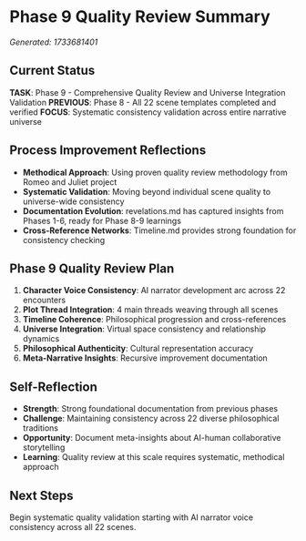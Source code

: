 # Phase 9 Quality Review Summary
*Generated: 1733681401*

## Current Status
**TASK**: Phase 9 - Comprehensive Quality Review and Universe Integration Validation
**PREVIOUS**: Phase 8 - All 22 scene templates completed and verified
**FOCUS**: Systematic consistency validation across entire narrative universe

## Process Improvement Reflections
- **Methodical Approach**: Using proven quality review methodology from Romeo and Juliet project
- **Systematic Validation**: Moving beyond individual scene quality to universe-wide consistency
- **Documentation Evolution**: revelations.md has captured insights from Phases 1-6, ready for Phase 8-9 learnings
- **Cross-Reference Networks**: Timeline.md provides strong foundation for consistency checking

## Phase 9 Quality Review Plan
1. **Character Voice Consistency**: AI narrator development arc across 22 encounters
2. **Plot Thread Integration**: 4 main threads weaving through all scenes
3. **Timeline Coherence**: Philosophical progression and cross-references
4. **Universe Integration**: Virtual space consistency and relationship dynamics
5. **Philosophical Authenticity**: Cultural representation accuracy
6. **Meta-Narrative Insights**: Recursive improvement documentation

## Self-Reflection
- **Strength**: Strong foundational documentation from previous phases
- **Challenge**: Maintaining consistency across 22 diverse philosophical traditions
- **Opportunity**: Document meta-insights about AI-human collaborative storytelling
- **Learning**: Quality review at this scale requires systematic, methodical approach

## Next Steps
Begin systematic quality validation starting with AI narrator voice consistency across all 22 scenes.
